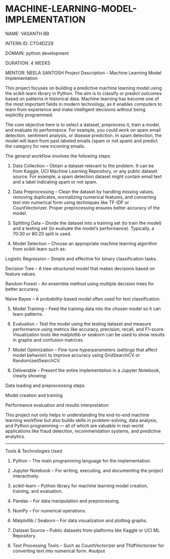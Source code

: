 # MACHINE-LEARNING-MODEL-IMPLEMENTATION
NAME: VASANTH BB

INTERN ID: CTO4DZ29

DOMAIN: python development

DURATION: 4 WEEKS

MENTOR: NEELA SANTOSH
Project Description – Machine Learning Model Implementation

This project focuses on building a predictive machine learning model using the scikit-learn library in Python. The aim is to classify or predict outcomes based on patterns in historical data. Machine learning has become one of the most important fields in modern technology, as it enables computers to learn from experience and make intelligent decisions without being explicitly programmed.

The core objective here is to select a dataset, preprocess it, train a model, and evaluate its performance. For example, you could work on spam email detection, sentiment analysis, or disease prediction. In spam detection, the model will learn from past labeled emails (spam or not spam) and predict the category for new incoming emails.

The general workflow involves the following steps:

1. Data Collection – Obtain a dataset relevant to the problem. It can be from Kaggle, UCI Machine Learning Repository, or any public dataset source. For example, a spam detection dataset might contain email text and a label indicating spam or not spam.


2. Data Preprocessing – Clean the dataset by handling missing values, removing duplicates, normalizing numerical features, and converting text into numerical form using techniques like TF-IDF or CountVectorizer. Proper preprocessing ensures better accuracy of the model.


3. Splitting Data – Divide the dataset into a training set (to train the model) and a testing set (to evaluate the model’s performance). Typically, a 70:30 or 80:20 split is used.


4. Model Selection – Choose an appropriate machine learning algorithm from scikit-learn such as:

Logistic Regression – Simple and effective for binary classification tasks.

Decision Tree – A tree-structured model that makes decisions based on feature values.

Random Forest – An ensemble method using multiple decision trees for better accuracy.

Naive Bayes – A probability-based model often used for text classification.



5. Model Training – Feed the training data into the chosen model so it can learn patterns.


6. Evaluation – Test the model using the testing dataset and measure performance using metrics like accuracy, precision, recall, and F1-score. Visualization tools like matplotlib or seaborn can be used to show results in graphs and confusion matrices.


7. Model Optimization – Fine-tune hyperparameters (settings that affect model behavior) to improve accuracy using GridSearchCV or RandomizedSearchCV.


8. Deliverable – Present the entire implementation in a Jupyter Notebook, clearly showing:

Data loading and preprocessing steps

Model creation and training

Performance evaluation and results interpretation




This project not only helps in understanding the end-to-end machine learning workflow but also builds skills in problem-solving, data analysis, and Python programming — all of which are valuable in real-world applications like fraud detection, recommendation systems, and predictive analytics.


---

Tools & Technologies Used

1. Python – The main programming language for the implementation.


2. Jupyter Notebook – For writing, executing, and documenting the project interactively.


3. scikit-learn – Python library for machine learning model creation, training, and evaluation.


4. Pandas – For data manipulation and preprocessing.


5. NumPy – For numerical operations.


6. Matplotlib / Seaborn – For data visualization and plotting graphs.


7. Dataset Source – Public datasets from platforms like Kaggle or UCI ML Repository.


8. Text Processing Tools – Such as CountVectorizer and TfidfVectorizer for converting text into numerical form.
   #output
   

